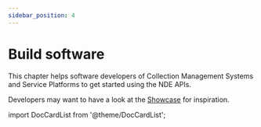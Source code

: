 ```yaml
---
sidebar_position: 4
---
```


# Build software

This chapter helps software developers of Collection Management Systems and Service Platforms 
to get started using the NDE APIs.

Developers may want to have a look at the [Showcase](/showcase) for inspiration. 

import DocCardList from '@theme/DocCardList';

<DocCardList />
